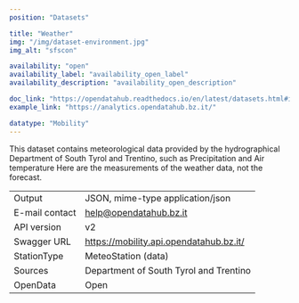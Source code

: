 ```yaml
---
position: "Datasets"

title: "Weather"
img: "/img/dataset-environment.jpg"
img_alt: "sfscon"

availability: "open"
availability_label: "availability_open_label"
availability_description: "availability_open_description"

doc_link: "https://opendatahub.readthedocs.io/en/latest/datasets.html#it-bz-opendatahub-weather"
example_link: "https://analytics.opendatahub.bz.it/"

datatype: "Mobility"
---
```


This dataset contains meteorological data provided by the hydrographical Department of South Tyrol and Trentino, such as Precipitation and Air temperature
Here are the measurements of the weather data, not the forecast.

|                |                                         |
| :------------- | --------------------------------------- |
| Output         | JSON, mime-type application/json        |
| E-mail contact | help@opendatahub.bz.it                  |
| API version    | v2                                      |
| Swagger URL    | https://mobility.api.opendatahub.bz.it/ |
| StationType    | MeteoStation (data)                     |
| Sources        | Department of South Tyrol and Trentino  |
| OpenData       | Open                                    |
